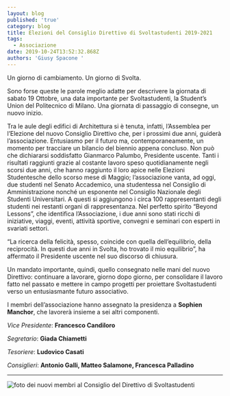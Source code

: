 ```yaml
---
layout: blog
published: 'true'
category: blog
title: Elezioni del Consiglio Direttivo di Svoltastudenti 2019-2021
tags:
  - Associazione
date: 2019-10-24T13:52:32.868Z
authors: 'Giusy Spacone '
---
```

Un giorno di cambiamento. Un giorno di Svolta.  



Sono forse queste le parole meglio adatte per descrivere la giornata di sabato 19 Ottobre, una data importante per Svoltastudenti, la Student’s Union del Politecnico di Milano. Una giornata di passaggio di consegne, un nuovo inizio.



Tra le aule degli edifici di Architettura si è tenuta, infatti, l’Assemblea per l’Elezione del nuovo Consiglio Direttivo che, per i prossimi due anni, guiderà l’associazione. Entusiasmo per il futuro ma, contemporaneamente, un momento per tracciare un bilancio del biennio appena concluso. Non può che dichiararsi soddisfatto Gianmarco Palumbo, Presidente uscente. Tanti i risultati raggiunti grazie al costante lavoro speso quotidianamente negli scorsi due anni, che hanno raggiunto il loro apice nelle Elezioni Studentesche dello scorso mese di Maggio; l’associazione vanta, ad oggi, due studenti nel Senato Accademico, una studentessa nel Consiglio di Amministrazione nonché un esponente nel Consiglio Nazionale degli Studenti Universitari. A questi si aggiungono i circa 100 rappresentanti degli studenti nei restanti organi di rappresentanza. Nel perfetto spirito “Beyond Lessons”, che identifica l’Associazione, i due anni sono stati ricchi di iniziative, viaggi, eventi, attività sportive, convegni e seminari con esperti in svariati settori. 



“La ricerca della felicità, spesso, coincide con quella dell’equilibrio, della reciprocità. In questi due anni in Svolta, ho trovato il mio equilibrio”, ha affermato il Presidente uscente nel suo discorso di chiusura.

Un mandato importante, quindi, quello consegnato nelle mani del nuovo Direttivo: continuare a lavorare, giorno dopo giorno, per consolidare il lavoro fatto nel passato e mettere in campo progetti per proiettare Svoltastudenti verso un entusiasmante futuro associativo.



I membri dell’associazione hanno assegnato la presidenza a **Sophien Manchor**, che lavorerà insieme a sei altri componenti.  



_Vice Presidente_: **Francesco Candiloro** 



_Segretario_: **Giada Chiametti** 



_Tesoriere_: **Ludovico Casati** 



_Consiglieri_: **Antonio Galli, Matteo Salamone, Francesca Palladino**

****

![foto dei nuovi membri al Consiglio del Direttivo di Svoltastudenti](/img/uploads/img_20191019_153800_01-1024x467.jpeg "nuovi membri al Consiglio del Direttivo di Svoltastudenti")
